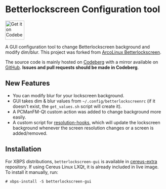 # Betterlockscreen Configuration tool

<a href="https://codeberg.org/cereus-linux/mklive">
    <img alt="Get it on Codeberg" src="https://get-it-on.codeberg.org/get-it-on-white-on-black.png" height="60">
</a>

A GUI configuration tool to change Betterlockscreen background and modify dim/blur. 
This project was forked from <a href="https://github.com/arcolinux/arcolinux-betterlockscreen">ArcoLinux Betterlockscreen</a>.

The source code is mainly hosted on [Codeberg](https://codeberg.org/cereus-linux/betterlockscreen-gui) with a mirror available on [GitHub](https://github.com/CereusLinuxProject/betterlockscreen-gui). **Issues and pull requests should be made in Codeberg**.

## New Features
- You can modify blur for your lockscreen background.
- GUI takes dim & blur values from <code>~/.config/betterlockscreenrc</code> (if it doesn't exist, the <code>get_values.sh</code> script will create it).
- A PCManFM-Qt custom action was added to change background more easily.
- A custom script for <a href="https://github.com/CereusLinuxProject/resolution-hooks">resolution-hooks</a>, which will update the lockscreen background whenever the screen resolution changes or a screen is added/removed.

## Installation
For XBPS distributions, <code>betterlockscreen-gui</code> is available in <a href="https://sourceforge.net/projects/cereus-linux/files/repos/cereus-extra/">cereus-extra</a> repository. If using Cereus Linux LXQt, it is already included in live image. To install it manually, run:

    # xbps-install -S betterlockscreen-gui

    
